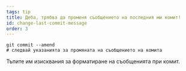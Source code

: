 ```yaml
---
tags: tip
title: Деба, трябва да променя съобщението на последния ми комит!
id: change-last-commit-message
order: 3
---
```

```git
git commit --amend
# следвай указанията за промяната на съобщението на комита
```

Тъпите им изисквания за форматиране на съобщенията при комит.
